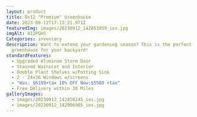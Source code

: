 ```yaml
---
layout: product
title: 8x12 "Premium" Greenhouse
date: 2023-09-12T17:13:21.971Z
featuredImg: images/20230912_142851059_ios.jpg
imgAlt: 812PGHS
Categories: inventory
description: Want to extend your gardening season? This is the perfect
  greenhouse for your backyard!
standardFeatures:
  - Upgraded Aluminum Storm Door
  - Stained Wainscot and Interior
  - Double Plant Shelves w/Potting Sink
  - 2 - 24x36 Windows w/screens
  - "Was: $6199+tax 10% OFF Now:$5580 +tax"
  - Free Delivery within 30 Miles
galleryImages:
  - images/20230912_142858245_ios.jpg
  - images/20230912_142906905_ios.jpg
---
```

